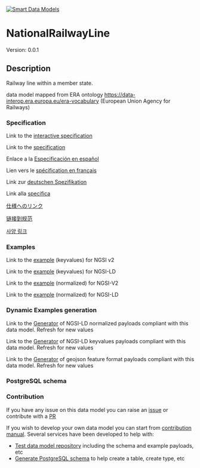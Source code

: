 [![Smart Data Models](https://smartdatamodels.org/wp-content/uploads/2022/01/SmartDataModels_logo.png "Logo")](https://smartdatamodels.org)
# NationalRailwayLine
Version: 0.0.1

## Description 

Railway line within a member state.

data model mapped from ERA ontology https://data-interop.era.europa.eu/era-vocabulary (European Union Agency for Railways)
### Specification

Link to the [interactive specification](https://swagger.lab.fiware.org/?url=https://smart-data-models.github.io/dataModel.ERA/NationalRailwayLine/swagger.yaml)

Link to the [specification](https://github.com/smart-data-models/dataModel.ERA/blob/master/NationalRailwayLine/doc/spec.md)

Enlace a la [Especificación en español](https://github.com/smart-data-models/dataModel.ERA/blob/master/NationalRailwayLine/doc/spec_ES.md)

Lien vers le [spécification en français](https://github.com/smart-data-models/dataModel.ERA/blob/master/NationalRailwayLine/doc/spec_FR.md)

Link zur [deutschen Spezifikation](https://github.com/smart-data-models/dataModel.ERA/blob/master/NationalRailwayLine/doc/spec_DE.md)

Link alla [specifica](https://github.com/smart-data-models/dataModel.ERA/blob/master/NationalRailwayLine/doc/spec_IT.md)

[仕様へのリンク](https://github.com/smart-data-models/dataModel.ERA/blob/master/NationalRailwayLine/doc/spec_JA.md)

[链接到规范](https://github.com/smart-data-models/dataModel.ERA/blob/master/NationalRailwayLine/doc/spec_ZH.md)

[사양 링크](https://github.com/smart-data-models/dataModel.ERA/blob/master/NationalRailwayLine/doc/spec_KO.md)
### Examples

Link to the [example](https://smart-data-models.github.io/dataModel.ERA/NationalRailwayLine/examples/example.json) (keyvalues) for NGSI v2

Link to the [example](https://smart-data-models.github.io/dataModel.ERA/NationalRailwayLine/examples/example.jsonld) (keyvalues) for NGSI-LD

Link to the [example](https://smart-data-models.github.io/dataModel.ERA/NationalRailwayLine/examples/example-normalized.json) (normalized) for NGSI-V2

Link to the [example](https://smart-data-models.github.io/dataModel.ERA/NationalRailwayLine/examples/example-normalized.jsonld) (normalized) for NGSI-LD
### Dynamic Examples generation

Link to the [Generator](https://smartdatamodels.org/extra/ngsi-ld_generator.php?schemaUrl=https://raw.githubusercontent.com/smart-data-models/dataModel.ERA/master/NationalRailwayLine/schema.json&email=info@smartdatamodels.org) of NGSI-LD normalized payloads compliant with this data model. Refresh for new values

Link to the [Generator](https://smartdatamodels.org/extra/ngsi-ld_generator_keyvalues.php?schemaUrl=https://raw.githubusercontent.com/smart-data-models/dataModel.ERA/master/NationalRailwayLine/schema.json&email=info@smartdatamodels.org) of NGSI-LD keyvalues payloads compliant with this data model. Refresh for new values

Link to the [Generator](https://smartdatamodels.org/extra/geojson_features_generator.php?schemaUrl=https://raw.githubusercontent.com/smart-data-models/dataModel.ERA/master/NationalRailwayLine/schema.json&email=info@smartdatamodels.org) of geojson feature format payloads compliant with this data model. Refresh for new values
### PostgreSQL schema
### Contribution

 If you have any issue on this data model you can raise an [issue](https://github.com/smart-data-models/dataModel.ERA/issues)  or contribute with a [PR](https://github.com/smart-data-models/dataModel.ERA/pulls)

 If you wish to develop your own data model you can start from [contribution manual](https://bit.ly/contribution_manual). Several services have been developed to help with: 
 - [Test data model repository](https://smartdatamodels.org/index.php/data-models-contribution-api/) including the schema and example payloads, etc
 - [Generate PostgreSQL schema](https://smartdatamodels.org/index.php/sql-service/) to help create a table, create type, etc